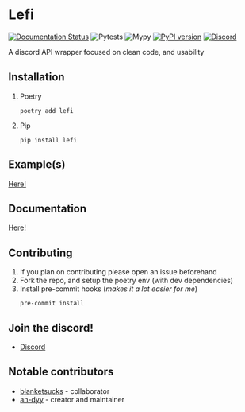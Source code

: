 # Lefi
[![Documentation Status](https://readthedocs.org/projects/lefi/badge/?version=latest)](https://lefi.readthedocs.io/en/latest/?badge=latest)
![Pytests](https://github.com/an-dyy/Lefi/actions/workflows/run-pytest.yml/badge.svg?event=push)
![Mypy](https://github.com/an-dyy/Lefi/actions/workflows/mypy.yml/badge.svg?event=push)
[![PyPI version](https://badge.fury.io/py/ansicolortags.svg)](https://pypi.python.org/pypi/lefi/)
[![Discord](https://badgen.net/badge/icon/discord?icon=discord&label)](https://discord.gg/QPFXzFbqrK)


A discord API wrapper focused on clean code, and usability

## Installation

1. Poetry

   ```
   poetry add lefi
   ```

2. Pip
   ```
   pip install lefi
   ```

## Example(s)
[Here!](examples/)

## Documentation
[Here!](https://lefi.readthedocs.io/en/latest/)

## Contributing
1. If you plan on contributing please open an issue beforehand
2. Fork the repo, and setup the poetry env (with dev dependencies)
3. Install pre-commit hooks (*makes it a lot easier for me*)
    ```
    pre-commit install
    ```

## Join the discord!
- [Discord](https://discord.gg/QPFXzFbqrK)

## Notable contributors

- [blanketsucks](https://github.com/blanketsucks) - collaborator
- [an-dyy](https://github.com/an-dyy) - creator and maintainer

